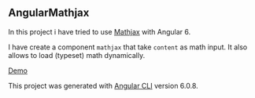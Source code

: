 ## AngularMathjax

In this project i have tried to use [Mathjax](https://www.mathjax.org) with Angular 6. 

I have create a component `mathjax` that take `content` as math input. It also allows to load (typeset) math dynamically.

[Demo](https://shubhvjain.github.io/angular-mathjax/)

This project was generated with [Angular CLI](https://github.com/angular/angular-cli) version 6.0.8.
